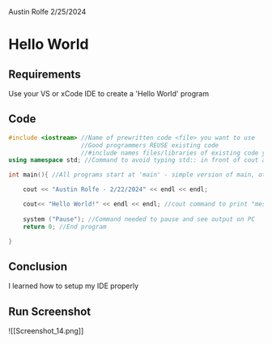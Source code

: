 Austin Rolfe
2/25/2024

# Hello World
## Requirements
Use your VS or xCode IDE to create a 'Hello World' program
## Code
```cpp title: Hello World
#include <iostream> //Name of prewritten code <file> you want to use
                    //Good programmers REUSE existing code
                    //#include names files/libraries of existing code you want to reuse
using namespace std; //Command to avoid typing std:: in front of cout and endl

int main(){ //All programs start at 'main' - simple version of main, others possible

    cout << "Austin Rolfe - 2/22/2024" << endl << endl;

    cout<< "Hello World!" << endl << endl; //cout command to print "message" to monitor
    
    system ("Pause"); //Command needed to pause and see output on PC
    return 0; //End program

}
```
## Conclusion
I learned how to setup my IDE properly
## Run Screenshot
![[Screenshot_14.png]]